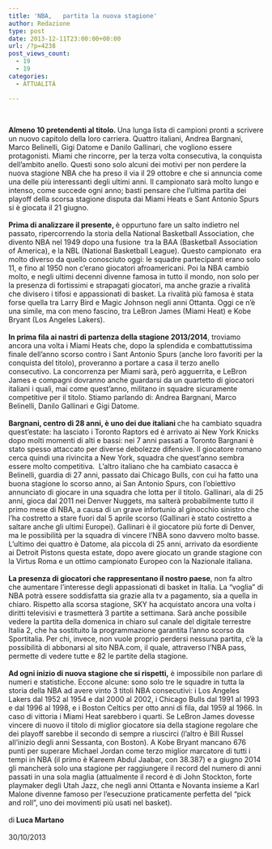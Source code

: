 ```yaml
---
title: 'NBA,   partita la nuova stagione'
author: Redazione
type: post
date: 2013-12-11T23:00:00+00:00
url: /?p=4238
post_views_count:
  - 19
  - 19
categories:
  - ATTUALITÀ

---
```

&nbsp;

<div>
  <strong>Almeno 10 pretendenti al titolo. </strong>Una lunga lista di campioni pronti a scrivere un nuovo capitolo della loro carriera. Quattro italiani, Andrea Bargnani, Marco Belinelli, Gigi Datome e Danilo Gallinari, che vogliono essere protagonisti. Miami che rincorre, per la terza volta consecutiva, la conquista dell&rsquo;ambito anello. Questi sono solo alcuni dei motivi per non perdere la nuova stagione NBA che ha preso il via il 29 ottobre e che si annuncia come una delle pi&ugrave; interessanti degli ultimi anni. Il campionato sar&agrave; molto lungo e intenso, come succede ogni anno; basti pensare che l&rsquo;ultima partita dei playoff della scorsa stagione disputa dai Miami Heats e Sant Antonio Spurs si &egrave; giocata il 21 giugno.&nbsp;
</div>

<div>
  &nbsp;
</div>

<div>
  <strong>Prima di analizzare il presente, </strong>&egrave; oppurtuno fare un salto indietro nel passato, ripercorrendo la storia della National Basketball Association, che divento NBA nel 1949 dopo una fusione &nbsp;tra la BAA (Basketball Association of America), e la NBL (National Basketball League). Questo campionato &nbsp;era molto diverso da quello conosciuto oggi: le squadre partecipanti erano solo 11, e fino al 1950 non c&rsquo;erano giocatori afroamericani. Poi la NBA cambi&ograve; molto, e negli ultimi decenni divenne famosa in tutto il mondo, non solo per la presenza di fortissimi e strapagati giocatori, ma anche grazie a rivalit&agrave; che divisero i tifosi e appassionati di basket. La rivalit&agrave; pi&ugrave; famosa &egrave; stata forse quella tra Larry Bird e Magic Johnson negli anni Ottanta. Oggi ce n&rsquo;&egrave; una simile, ma con meno fascino, tra LeBron James (Miami Heat) e Kobe Bryant (Los Angeles Lakers).&nbsp;
</div>

<div>
  &nbsp;
</div>

<div>
  <strong>In prima fila ai nastri di partenza della stagione 2013/2014</strong>, troviamo ancora una volta i Miami Heats che, dopo la splendida e combattutissima finale dell&rsquo;anno scorso contro i Sant Antonio Spurs (anche loro favoriti per la conquista del titolo), proveranno a portare a casa il terzo anello consecutivo. La concorrenza per Miami sar&agrave;, per&ograve; agguerrita, e LeBron James e compagni dovranno anche guardarsi da un quartetto di giocatori italiani i quali, mai come quest&rsquo;anno, militano in squadre sicuramente competitive per il titolo. Stiamo parlando di: Andrea Bargnani, Marco Belinelli, Danilo Gallinari e Gigi Datome.&nbsp;
</div>

<div>
  &nbsp;
</div>

<div>
  <strong>Bargnani, centro di 28 anni, &egrave; uno dei due italiani </strong>che ha cambiato squadra quest&rsquo;estate: ha lasciato i Toronto Raptors ed &egrave; arrivato ai New York Knicks dopo molti momenti di alti e bassi: nei 7 anni passati a Toronto Bargnani &egrave; stato spesso attaccato per diverse debolezze difensive. Il giocatore romano cerca quindi una rivincita a New York, squadra che quest&rsquo;anno sembra essere molto competitiva. &nbsp;L&rsquo;altro italiano che ha cambiato casacca &egrave; Belinelli, guardia di 27 anni, passato dai Chicago Bulls, con cui ha fatto una buona stagione lo scorso anno, ai San Antonio Spurs, con l&rsquo;obiettivo annunciato di giocare in una squadra che lotta per il titolo. Gallinari, ala di 25 anni, gioca dal 2011 nei Denver Nuggets, ma salter&agrave; probabilmente tutto il primo mese di NBA, a causa di un grave infortunio al ginocchio sinistro che l&rsquo;ha costretto a stare fuori dal 5 aprile scorso (Gallinari &egrave; stato costretto a saltare anche gli ultimi Europei). Gallinari &egrave; il giocatore pi&ugrave; forte di Denver, ma le possibilit&agrave; per la squadra di vincere l&rsquo;NBA sono davvero molto basse. L&rsquo;ultimo dei quattro &egrave; Datome, ala piccola di 25 anni, arrivato da esordiente ai Detroit Pistons questa estate, dopo avere giocato un grande stagione con la Virtus Roma e un ottimo campionato Europeo con la Nazionale italiana.&nbsp;
</div>

<div>
  &nbsp;
</div>

<div>
  <strong>La presenza di giocatori che rappresentano il nostro paese</strong>, non fa altro che aumentare l&rsquo;interesse degli appassionati di basket in Italia. La &ldquo;voglia&rdquo; di NBA potr&agrave; essere soddisfatta sia grazie alla tv a pagamento, sia a quella in chiaro. Rispetto alla scorsa stagione, SKY ha acquistato ancora una volta i diritti televisivi e trasmetter&agrave; 3 partite a settimana. Sar&agrave; anche possibile vedere la partita della domenica in chiaro sul canale del digitale terrestre Italia 2, che ha sostituito la programmazione garantita l&rsquo;anno scorso da Sportitalia. Per chi, invece, non vuole proprio perdersi nessuna partita, c&rsquo;&egrave; la possibilit&agrave; di abbonarsi al sito NBA.com, il quale, attraverso l&rsquo;NBA pass, permette di vedere tutte e 82 le partite della stagione.&nbsp;
</div>

<div>
  &nbsp;
</div>

<div>
  <strong>Ad ogni inizio di nuova stagione che si rispetti,</strong> &egrave; impossibile non parlare di numeri e statistiche. Eccone alcune: sono solo tre le squadre in tutta la storia della NBA ad avere vinto 3 titoli NBA consecutivi: i Los Angeles Lakers dal 1952 al 1954 e dal 2000 al 2002, i Chicago Bulls dal 1991 al 1993 e dal 1996 al 1998, e i Boston Celtics per otto anni di fila, dal 1959 al 1966. In caso di vittoria i Miami Heat sarebbero i quarti. Se LeBron James dovesse vincere di nuovo il titolo di miglior giocatore sia della stagione regolare che dei playoff sarebbe il secondo di sempre a riuscirci (l&rsquo;altro &egrave; Bill Russel all&rsquo;inizio degli anni Sessanta, con Boston). A Kobe Bryant mancano 676 punti per superare Michael Jordan come terzo miglior marcatore di tutti i tempi in NBA (il primo &egrave; Kareem Abdul Jaabar, con 38.387) e a giugno 2014 gli mancher&agrave; solo una stagione per raggiungere il record del numero di anni passati in una sola maglia (attualmente il record &egrave; di John Stockton, forte playmaker degli Utah Jazz, che negli anni Ottanta e Novanta insieme a Karl Malone divenne famoso per l&rsquo;esecuzione praticamente perfetta del &ldquo;pick and roll&rdquo;, uno dei movimenti pi&ugrave; usati nel basket).
</div>

<div>
  &nbsp;
</div>

<div>
  di<strong> Luca Martano</strong>
</div>

<div>
  &nbsp;
</div>

<div>
  30/10/2013
</div>